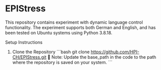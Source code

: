 # EPIStress

This repository contains experiment with dynamic language control functionality. The experiment supports both German and English, and has been tested on Ubuntu systems using Python 3.8.18.

Setup Instructions
1. Clone the Repository
´´´bash
git clone https://github.com/HPI-CH/EPIStress.git
📌 Note: Update the base_path in the code to the path where the repository is saved on your system.
´´´





